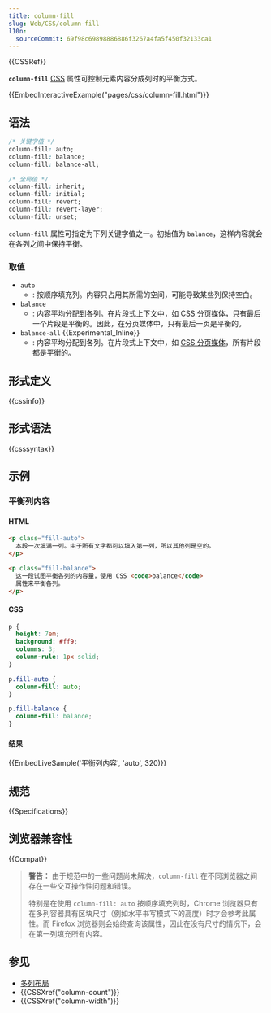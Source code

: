 ```yaml
---
title: column-fill
slug: Web/CSS/column-fill
l10n:
  sourceCommit: 69f98c69898886886f3267a4fa5f450f32133ca1
---
```


{{CSSRef}}

**`column-fill`** [CSS](/zh-CN/docs/Web/CSS) 属性可控制元素内容分成列时的平衡方式。

{{EmbedInteractiveExample("pages/css/column-fill.html")}}

## 语法

```css
/* 关键字值 */
column-fill: auto;
column-fill: balance;
column-fill: balance-all;

/* 全局值 */
column-fill: inherit;
column-fill: initial;
column-fill: revert;
column-fill: revert-layer;
column-fill: unset;
```

`column-fill` 属性可指定为下列关键字值之一。初始值为 `balance`，这样内容就会在各列之间中保持平衡。

### 取值

- `auto`
  - : 按顺序填充列。内容只占用其所需的空间，可能导致某些列保持空白。
- `balance`
  - : 内容平均分配到各列。在片段式上下文中，如 [CSS 分页媒体](/zh-CN/docs/Web/CSS/CSS_paged_media)，只有最后一个片段是平衡的。因此，在分页媒体中，只有最后一页是平衡的。
- `balance-all` {{Experimental_Inline}}
  - : 内容平均分配到各列。在片段式上下文中，如 [CSS 分页媒体](/zh-CN/docs/Web/CSS/CSS_paged_media)，所有片段都是平衡的。

## 形式定义

{{cssinfo}}

## 形式语法

{{csssyntax}}

## 示例

### 平衡列内容

#### HTML

```html
<p class="fill-auto">
  本段一次填满一列。由于所有文字都可以填入第一列，所以其他列是空的。
</p>

<p class="fill-balance">
  这一段试图平衡各列的内容量，使用 CSS <code>balance</code>
  属性来平衡各列。
</p>
```

#### CSS

```css
p {
  height: 7em;
  background: #ff9;
  columns: 3;
  column-rule: 1px solid;
}

p.fill-auto {
  column-fill: auto;
}

p.fill-balance {
  column-fill: balance;
}
```

#### 结果

{{EmbedLiveSample('平衡列内容', 'auto', 320)}}

## 规范

{{Specifications}}

## 浏览器兼容性

{{Compat}}

> **警告：** 由于规范中的一些问题尚未解决，`column-fill` 在不同浏览器之间存在一些交互操作性问题和错误。
>
> 特别是在使用 `column-fill: auto` 按顺序填充列时，Chrome 浏览器只有在多列容器具有区块尺寸（例如水平书写模式下的高度）时才会参考此属性。而 Firefox 浏览器则会始终查询该属性，因此在没有尺寸的情况下，会在第一列填充所有内容。

## 参见

- [多列布局](/zh-CN/docs/Learn/CSS/CSS_layout/Multiple-column_Layout)
- {{CSSXref("column-count")}}
- {{CSSXref("column-width")}}
